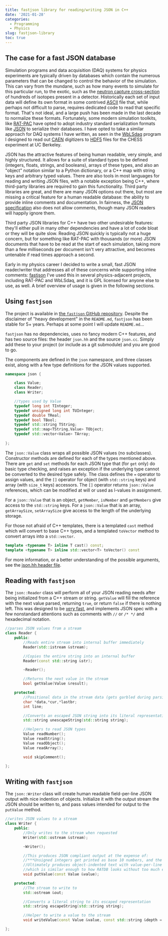 ```yaml
---
title: fastjson library for reading/writing JSON in C++
date: '2021-01-28'
categories:
  - Programming
  - Physics
slug: fastjson-library
toc: true
---
```


## The case for a fast JSON database

Simulation programs and data acquisition (DAQ) systems for physics experiments are typically driven by databases which contain the numerous parameters that can be changed to control the behavior of the simulation.
This can vary from the mundane, such as how many events to simulate for this particular run, to the exotic, such as the [neutron capture cross-section](https://en.wikipedia.org/wiki/Neutron_capture#Capture_cross_section) of hundreds of isotopes present in a detector.
Historically each set of input data will define its own format in some contrived [ASCII](https://en.wikipedia.org/wiki/ASCII) file that, while perhaps not difficult to parse, requires dedicated code to read that specific format.
That's not ideal, and a large push has been made in the last decade to normalize these formats.
Fortunately, some modern simulation toolkits, like [RAT-PAC](https://github.com/rat-pac/rat-pac/) have opted to adopt industry standard serialization formats like [JSON](https://www.json.org/json-en.html) to serialize their databases.
I have opted to take a similar approach for DAQ systems I have written, as seen in the [WbLSdaq](https://github.com/benland100/fastjson/) program I designed to read out [CAEN](https://www.caen.it/sections/digitizer-families/) digitizers to [HDF5](https://www.hdfgroup.org/solutions/hdf5/) files for the CHESS experiment at UC Berkeley. 

JSON has the attractive features of being human readable, very simple, and highly structured.
It allows for a suite of standard types to be defined (integers, floats, strings, and booleans), arrays of these types, and also an "object" notation similar to a Python dictionary, or a C++ map with string keys and arbitrary typed values.
There are also tools in most languages for reading and writing JSON files, with a notable exception being C++, where third-party libraries are required to gain this functionality.
Third party libraries are great, and there are many JSON options out there, but most are missing a critical feature for a human readable database: the ability to provide inline comments and documentation.
In fairness, the [JSON specification](https://tools.ietf.org/rfc/rfc7159.txt) also does not allow comments, though many JSON readers will happily ignore them.

Third party JSON libraries for C++ have two other undesirable features: they'll either pull in many other dependencies and have a lot of code bloat or they will be quite slow.
Reading JSON quickly is typically not a huge concern, but for something like RAT-PAC with thousands (or more) JSON documents that have to be read at the start of each simulation, taking more than a few milliseconds per document isn't very attractive, and becomes untenable if read times approach a second.

Early in my physics career I decided to write a small, fast JSON reader/writer that addresses all of these concerns while supporting inline comments: [fastjson](https://github.com/benland100/fastjson/)
I've used this in several physics-adjacent projects, including RAT-PAC and WbLSdaq, and it is GPL licensed for anyone else to use, as well.
A brief overview of usage is given in the following sections.

## Using `fastjson`

The project is available in [the `fastjson` GitHub repository](https://github.com/benland100/fastjson/). Despite the disclaimer of "heavy development" in the `README.md`, `fastjson` has been stable for 5+ years. Perhaps at some point I will update `README.md`...

`fastjson` has no dependencies, uses no fancy modern C++ features, and has two source files: the header `json.hh` and the source `json.cc`. Simply add these to your project (or include as a git submodule) and you are good to go.

The components are defined in the `json` namespace, and three classes exist, along with a few type definitions for the JSON values supported.
```c++
namespace json {

    class Value;
    class Reader;
    class Writer;

    //types used by Value
    typedef long int TInteger;
    typedef unsigned long int TUInteger;
    typedef double TReal;
    typedef bool TBool;
    typedef std::string TString;
    typedef std::map<TString,Value> TObject;
    typedef std::vector<Value> TArray;
    
};
```

The `json::Value` class wraps all possible JSON values (no subclasses). 
Constructor methods are defined for each of the types mentioned above.
There are `get` and `set` methods for each JSON type that (for `get` only) do basic type checking, and raises an exception if the underlying type cannot be converted to the desired type safely.
The class defines the `=` operator to assign values, and the `[]` operator for object (with `std::string` keys) and array (with `size_t` keys) accessors.
The `[]` operator returns `json::Value` references, which can be modified at will or used as l-values in assignment.

For a `json::Value` that is an object, `getMember`, `isMember` and `getMembers` give access to the `std::string` keys.
For a `json::Value` that is an array, `getArraySize`, `setArraySize` give access to the length of the underlying storage.

For those not afraid of C++ templates, there is a templated `cast` method which will convert to base C++ types, and a templated `toVector` method to convert arrays into a `std::vector`.
```C++
template <typename T> inline T cast() const;
template <typename T> inline std::vector<T> toVector() const
```

For more information, or a better understanding of the possible arguments, see the [json.hh header file](https://github.com/BenLand100/fastjson/blob/master/json.hh).

## Reading with `fastjson`

The `json::Reader` class will perform all of your JSON reading needs after being initialized from a C++ stream or string.
`getValue` will fill the reference with the next value parsed, returning `true`, or return `false` if there is nothing left.
This was designed to be [_very_ fast](https://github.com/BenLand100/fastjson/blob/master/json.cc#L159), and implements JSON spec with a few nonstandard attentions such as comments with `//` or `/* */` and hexadecimal notation.

```c++
//parses JSON values from a stream
class Reader {
    public:
        //Reads entire stream into internal buffer immediately
        Reader(std::istream &stream);

        //Copies the entire string into an internal buffer
        Reader(const std::string &str);

        ~Reader();

        //Returns the next value in the stream
        bool getValue(Value &result);

    protected:
        //Positional data in the stream data (gets garbled during parsing)
        char *data,*cur,*lastbr;
        int line;

        //Converts an escaped JSON string into its literal representation
        std::string unescapeString(std::string string);

        //Helpers to read JSON types
        Value readNumber();
        Value readString();
        Value readObject();
        Value readArray();

        void skipComment();

};
```

## Writing with `fastjson`

The `json::Writer` class will create human readable field-per-line JSON output with nice indention of objects.
Initialize it with the output stream the JSON should be written to, and pass values intended for output to the `putValue` method.

```c++
//writes JSON values to a stream
class Writer {
    public:
        //Only writes to the stream when requested
        Writer(std::ostream &stream);

        ~Writer();

        //This produces JSON compliant output at the expense of:
        //***Unsigned integers get printed as base 10 numbers, and the next parser may truncate into signed
        //Ultimately produces object-indented text with value-per-line mentality with arrays on a single line
        //which is similar enough to how RATDB looks without too much effort.
        void putValue(const Value &value);

    protected:
        //The stream to write to
        std::ostream &out;

        //Converts a literal string to its escaped representation
        std::string escapeString(std::string string);

        //Helper to write a value to the stream
        void writeValue(const Value &value, const std::string &depth = "");

};
```
